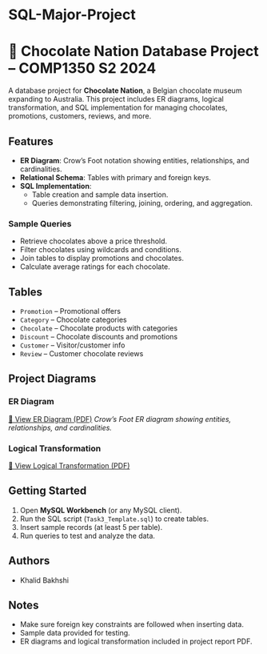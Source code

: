 # SQL-Major-Project
# 🍫 Chocolate Nation Database Project – COMP1350 S2 2024

A database project for **Chocolate Nation**, a Belgian chocolate museum expanding to Australia. This project includes ER diagrams, logical transformation, and SQL implementation for managing chocolates, promotions, customers, reviews, and more.

## Features
- **ER Diagram**: Crow’s Foot notation showing entities, relationships, and cardinalities.
- **Relational Schema**: Tables with primary and foreign keys.
- **SQL Implementation**:
  - Table creation and sample data insertion.
  - Queries demonstrating filtering, joining, ordering, and aggregation.

### Sample Queries
- Retrieve chocolates above a price threshold.
- Filter chocolates using wildcards and conditions.
- Join tables to display promotions and chocolates.
- Calculate average ratings for each chocolate.

## Tables
- `Promotion` – Promotional offers
- `Category` – Chocolate categories
- `Chocolate` – Chocolate products with categories
- `Discount` – Chocolate discounts and promotions
- `Customer` – Visitor/customer info
- `Review` – Customer chocolate reviews

## Project Diagrams

### ER Diagram
[📄 View ER Diagram (PDF)](ER.pdf)
*Crow’s Foot ER diagram showing entities, relationships, and cardinalities.*

### Logical Transformation
[📄 View Logical Transformation (PDF)](Logical.pdf)


## Getting Started
1. Open **MySQL Workbench** (or any MySQL client).  
2. Run the SQL script (`Task3_Template.sql`) to create tables.  
3. Insert sample records (at least 5 per table).  
4. Run queries to test and analyze the data.  

## Authors
- Khalid Bakhshi 

## Notes
- Make sure foreign key constraints are followed when inserting data.  
- Sample data provided for testing.  
- ER diagrams and logical transformation included in project report PDF.
